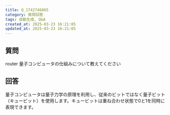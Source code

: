 ```yaml
---
title: Q_1742746865
category: 質問回答
tags: 自動生成, Q&A
created_at: 2025-03-23 16:21:05
updated_at: 2025-03-23 16:21:05
---
```


## 質問

router 量子コンピュータの仕組みについて教えてください

## 回答

量子コンピュータは量子力学の原理を利用し、従来のビットではなく量子ビット（キュービット）を使用します。キュービットは重ね合わせ状態で0と1を同時に表現できます。
